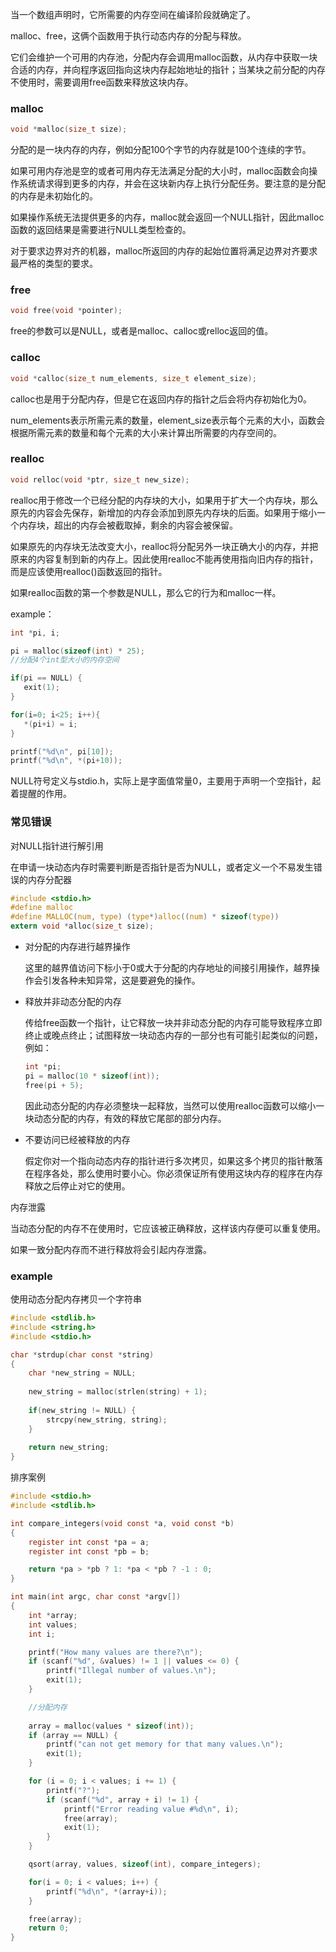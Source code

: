 当一个数组声明时，它所需要的内存空间在编译阶段就确定了。



malloc、free，这俩个函数用于执行动态内存的分配与释放。

它们会维护一个可用的内存池，分配内存会调用malloc函数，从内存中获取一块合适的内存，并向程序返回指向这块内存起始地址的指针；当某块之前分配的内存不使用时，需要调用free函数来释放这块内存。



### malloc

```c
void *malloc(size_t size);
```

分配的是一块内存的内存，例如分配100个字节的内存就是100个连续的字节。

如果可用内存池是空的或者可用内存无法满足分配的大小时，malloc函数会向操作系统请求得到更多的内存，并会在这块新内存上执行分配任务。要注意的是分配的内存是未初始化的。

如果操作系统无法提供更多的内存，malloc就会返回一个NULL指针，因此malloc函数的返回结果是需要进行NULL类型检查的。

对于要求边界对齐的机器，malloc所返回的内存的起始位置将满足边界对齐要求最严格的类型的要求。



### free

```c
void free(void *pointer);
```

free的参数可以是NULL，或者是malloc、calloc或relloc返回的值。



### calloc

```c
void *calloc(size_t num_elements, size_t element_size);
```

calloc也是用于分配内存，但是它在返回内存的指针之后会将内存初始化为0。

num_elements表示所需元素的数量，element_size表示每个元素的大小，函数会根据所需元素的数量和每个元素的大小来计算出所需要的内存空间的。



### realloc

```c
void relloc(void *ptr, size_t new_size);
```

realloc用于修改一个已经分配的内存块的大小，如果用于扩大一个内存块，那么原先的内容会先保存，新增加的内存会添加到原先内存块的后面。如果用于缩小一个内存块，超出的内存会被截取掉，剩余的内容会被保留。

如果原先的内存块无法改变大小，realloc将分配另外一块正确大小的内存，并把原来的内容复制到新的内存上。因此使用realloc不能再使用指向旧内存的指针，而是应该使用realloc()函数返回的指针。

如果realloc函数的第一个参数是NULL，那么它的行为和malloc一样。



example：

 ```c
int *pi, i;

pi = malloc(sizeof(int) * 25);
//分配4个int型大小的内存空间

if(pi == NULL) {
    exit(1);
}

for(i=0; i<25; i++){
    *(pi+i) = i;
}

printf("%d\n", pi[10]);
printf("%d\n", *(pi+10));
 ```

NULL符号定义与stdio.h，实际上是字面值常量0，主要用于声明一个空指针，起着提醒的作用。





### 常见错误

对NULL指针进行解引用

在申请一块动态内存时需要判断是否指针是否为NULL，或者定义一个不易发生错误的内存分配器

```c
#include <stdio.h>
#define malloc
#define MALLOC(num, type) (type*)alloc((num) * sizeof(type))
extern void *alloc(size_t size);
```



- 对分配的内存进行越界操作

  这里的越界值访问下标小于0或大于分配的内存地址的间接引用操作，越界操作会引发各种未知异常，这是要避免的操作。



- 释放并非动态分配的内存

  传给free函数一个指针，让它释放一块并非动态分配的内存可能导致程序立即终止或晚点终止；试图释放一块动态内存的一部分也有可能引起类似的问题，例如：

  ```c
  int *pi;
  pi = malloc(10 * sizeof(int));
  free(pi + 5);
  ```

  因此动态分配的内存必须整块一起释放，当然可以使用realloc函数可以缩小一块动态分配的内存，有效的释放它尾部的部分内存。



- 不要访问已经被释放的内存

  假定你对一个指向动态内存的指针进行多次拷贝，如果这多个拷贝的指针散落在程序各处，那么使用时要小心。你必须保证所有使用这块内存的程序在内存释放之后停止对它的使用。





内存泄露

当动态分配的内存不在使用时，它应该被正确释放，这样该内存便可以重复使用。

如果一致分配内存而不进行释放将会引起内存泄露。







### example

使用动态分配内存拷贝一个字符串

```c
#include <stdlib.h>
#include <string.h>
#include <stdio.h>

char *strdup(char const *string)
{
    char *new_string = NULL;
    
    new_string = malloc(strlen(string) + 1);
    
    if(new_string != NULL) {
        strcpy(new_string, string);
    }
    
    return new_string;
}
```



排序案例

```c
#include <stdio.h>
#include <stdlib.h>

int compare_integers(void const *a, void const *b)
{
    register int const *pa = a;
    register int const *pb = b;

    return *pa > *pb ? 1: *pa < *pb ? -1 : 0;
}

int main(int argc, char const *argv[])
{
    int *array;
    int values;
    int i;

    printf("How many values are there?\n");
    if (scanf("%d", &values) != 1 || values <= 0) {
        printf("Illegal number of values.\n");
        exit(1);
    }

    //分配内存
    
    array = malloc(values * sizeof(int));
    if (array == NULL) {
        printf("can not get memory for that many values.\n");
        exit(1);
    }

    for (i = 0; i < values; i += 1) {
        printf("?");
        if (scanf("%d", array + i) != 1) {
            printf("Error reading value #%d\n", i);
            free(array);
            exit(1);
        }
    }

    qsort(array, values, sizeof(int), compare_integers);

    for(i = 0; i < values; i++) {
        printf("%d\n", *(array+i));
    }

    free(array);
    return 0;
}
```

